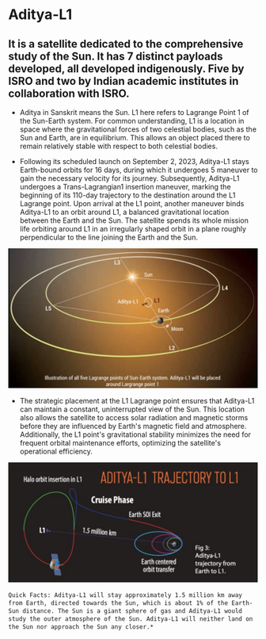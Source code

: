 # Aditya-L1 

## It is a satellite dedicated to the comprehensive study of the Sun. It has 7 distinct payloads developed, all developed indigenously. Five by ISRO and two by Indian academic institutes in collaboration with ISRO.

- Aditya in Sanskrit means the Sun. L1 here refers to Lagrange Point 1 of the Sun-Earth system. For common understanding, L1 is a location in space where the gravitational forces of two celestial bodies, such as the Sun and Earth, are in equilibrium. This allows an object placed there to remain relatively stable with respect to both celestial bodies.

- Following its scheduled launch on September 2, 2023, Aditya-L1 stays Earth-bound orbits for 16 days, during which it undergoes 5 maneuver to gain the necessary velocity for its journey. Subsequently, Aditya-L1 undergoes a Trans-Lagrangian1 insertion maneuver, marking the beginning of its 110-day trajectory to the destination around the L1 Lagrange point. Upon arrival at the L1 point, another maneuver binds Aditya-L1 to an orbit around L1, a balanced gravitational location between the Earth and the Sun. The satellite spends its whole mission life orbiting around L1 in an irregularly shaped orbit in a plane roughly perpendicular to the line joining the Earth and the Sun.

![alt text](https://github.com/Arpit1378/MARVEL-TASKS-/blob/main/Markdown%20resource%20article/Screenshot%20(380).png?raw=true)


- The strategic placement at the L1 Lagrange point ensures that Aditya-L1 can maintain a constant, uninterrupted view of the Sun. This location also allows the satellite to access solar radiation and magnetic storms before they are influenced by Earth's magnetic field and atmosphere. Additionally, the L1 point's gravitational stability minimizes the need for frequent orbital maintenance efforts, optimizing the satellite's operational efficiency.

![alt text](https://github.com/Arpit1378/MARVEL-TASKS-/blob/main/Markdown%20resource%20article/Screenshot%20(381)-1.png?raw=true)


```
Quick Facts: Aditya-L1 will stay approximately 1.5 million km away from Earth, directed towards the Sun, which is about 1% of the Earth-Sun distance. The Sun is a giant sphere of gas and Aditya-L1 would study the outer atmosphere of the Sun. Aditya-L1 will neither land on the Sun nor approach the Sun any closer.*
```
